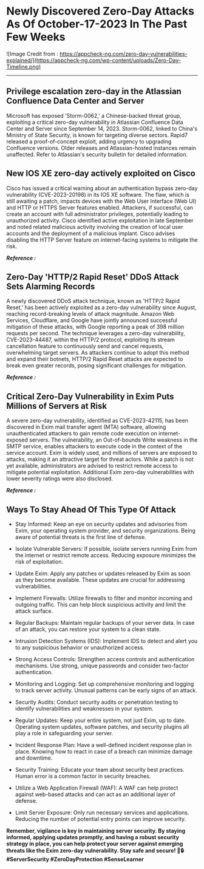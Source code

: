 # **Newly Discovered Zero-Day Attacks As Of October-17-2023 In The Past Few Weeks**


![Image Credit from : https://appcheck-ng.com/zero-day-vulnerabilities-explained/](https://appcheck-ng.com/wp-content/uploads/Zero-Day-Timeline.png)

***

## **Privilege escalation zero-day in the Atlassian Confluence Data Center and Server**

Microsoft has exposed 'Storm-0062,' a Chinese-backed threat group, exploiting a critical zero-day vulnerability in Atlassian Confluence Data Center and Server since September 14, 2023. Storm-0062, linked to China's Ministry of State Security, is known for targeting diverse sectors. Rapid7 released a proof-of-concept exploit, adding urgency to upgrading Confluence versions. Older releases and Atlassian-hosted instances remain unaffected. Refer to Atlassian's security bulletin for detailed information.
 

[](https://www.bleepingcomputer.com)


## **New IOS XE zero-day actively exploited on Cisco**

Cisco has issued a critical warning about an authentication bypass zero-day vulnerability (CVE-2023-20198) in its IOS XE software. The flaw, which is still awaiting a patch, impacts devices with the Web User Interface (Web UI) and HTTP or HTTPS Server features enabled. Attackers, if successful, can create an account with full administrator privileges, potentially leading to unauthorized activity. Cisco identified active exploitation in late September and noted related malicious activity involving the creation of local user accounts and the deployment of a malicious implant. Cisco advises disabling the HTTP Server feature on internet-facing systems to mitigate the risk.


**_Reference :_**  

[](https://www.bleepingcomputer.com/news/security/cisco-warns-of-new-ios-xe-zero-day-actively-exploited-in-attacks/)


## Zero-Day 'HTTP/2 Rapid Reset' DDoS Attack Sets Alarming Records

A newly discovered DDoS attack technique, known as 'HTTP/2 Rapid Reset,' has been actively exploited as a zero-day vulnerability since August, reaching record-breaking levels of attack magnitude. Amazon Web Services, Cloudflare, and Google have jointly announced successful mitigation of these attacks, with Google reporting a peak of 398 million requests per second. The technique leverages a zero-day vulnerability, CVE-2023-44487, within the HTTP/2 protocol, exploiting its stream cancellation feature to continuously send and cancel requests, overwhelming target servers. As attackers continue to adopt this method and expand their botnets, HTTP/2 Rapid Reset attacks are expected to break even greater records, posing significant challenges for mitigation.


**_Reference :_**  

[](https://www.bleepingcomputer.com/news/security/new-http-2-rapid-reset-zero-day-attack-breaks-ddos-records/)


## Critical Zero-Day Vulnerability in Exim Puts Millions of Servers at Risk

A severe zero-day vulnerability, identified as CVE-2023-42115, has been discovered in Exim mail transfer agent (MTA) software, allowing unauthenticated attackers to gain remote code execution on internet-exposed servers. The vulnerability, an Out-of-bounds Write weakness in the SMTP service, enables attackers to execute code in the context of the service account. Exim is widely used, and millions of servers are exposed to attacks, making it an attractive target for threat actors. While a patch is not yet available, administrators are advised to restrict remote access to mitigate potential exploitation. Additional Exim zero-day vulnerabilities with lower severity ratings were also disclosed.

**_Reference :_**  

[](https://www.bleepingcomputer.com/news/security/millions-of-exim-mail-servers-exposed-to-zero-day-rce-attacks/)


## **Ways To Stay Ahead Of This Type Of Attack**

- Stay Informed: Keep an eye on security updates and advisories from Exim, your operating system provider, and security organizations. Being aware of potential threats is the first line of defense.

- Isolate Vulnerable Servers: If possible, isolate servers running Exim from the internet or restrict remote access. Reducing exposure minimizes the risk of exploitation.

- Update Exim: Apply any patches or updates released by Exim as soon as they become available. These updates are crucial for addressing vulnerabilities.

- Implement Firewalls: Utilize firewalls to filter and monitor incoming and outgoing traffic. This can help block suspicious activity and limit the attack surface.

- Regular Backups: Maintain regular backups of your server data. In case of an attack, you can restore your system to a clean state.

- Intrusion Detection Systems (IDS): Implement IDS to detect and alert you to any suspicious behavior or unauthorized access.

- Strong Access Controls: Strengthen access controls and authentication mechanisms. Use strong, unique passwords and consider two-factor authentication.

- Monitoring and Logging: Set up comprehensive monitoring and logging to track server activity. Unusual patterns can be early signs of an attack.

- Security Audits: Conduct security audits or penetration testing to identify vulnerabilities and weaknesses in your system.

- Regular Updates: Keep your entire system, not just Exim, up to date. Operating system updates, software patches, and security plugins all play a role in safeguarding your server.

- Incident Response Plan: Have a well-defined incident response plan in place. Knowing how to react in case of a breach can minimize damage and downtime.

- Security Training: Educate your team about security best practices. Human error is a common factor in security breaches.

- Utilize a Web Application Firewall (WAF): A WAF can help protect against web-based attacks and can act as an additional layer of defense.

- Limit Server Exposure: Only run necessary services and applications. Reducing the number of potential entry points can improve security.

**Remember, vigilance is key in maintaining server security. By staying informed, applying updates promptly, and having a robust security strategy in place, you can help protect your server against emerging threats like the Exim zero-day vulnerability. Stay safe and secure! 💪🔒 #ServerSecurity #ZeroDayProtection #SenseLearner**
